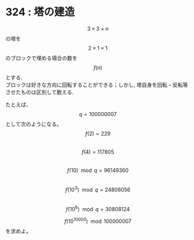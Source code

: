 # 324 : 塔の建造

$$3 \times 3 \times n$$の塔を$$2 \times 1 \times 1$$のブロックで埋める場合の数を$$f(n)$$とする.  
ブロックは好きな方向に回転することができる；しかし, 塔自身を回転・反転等させたものは区別して数える.

たとえば、$$q=100000007$$として次のようになる。  
$$f(2) = 229$$  
$$f(4) = 117805$$  
$$f(10) \mod q = 96149360$$  
$$f(10^3) \mod q = 24806056$$  
$$f(10^6) \mod q = 30808124$$

$$f(10^{10000}) \mod 100000007$$を求めよ。

